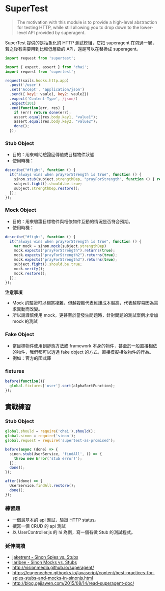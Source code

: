 # SuperTest

> The motivation with this module is to provide a high-level abstraction for testing HTTP, while still allowing you to drop down to the lower-level API provided by superagent.

SuperTest 提供的是抽象化的 HTTP 測試模組，它把 superagent 在包過一層，若之後有需要用到比較低層級的 API，還是可以在替換成 superagent。

```js
import request from 'supertest';
```

```js
import { expect, assert } from 'chai';
import request from 'supertest';

request(sails.hooks.http.app)
  .post('/user')
  .set('Accept', 'application/json')
  .send({ key1: vaule1, key2: vaule2})
  .expect('Content-Type', /json/)
  .expect(201)
  .end(function(err, res) {
    if (err) return done(err);
    assert.equal(res.body.key1, "value1");
    assert.equal(res.body.key2, "value2");
    done();
  });
```

### Stub Object

* 目的：用來輔助驗證回傳值或目標物件狀態
* 使用時機：


```js
describe("#fight", function () {
  it("always wins when prayForStrength is true", function () {
    sinon.stub(subject.strengthDep, "prayForStrength", function () { return true; });
    subject.fight().should.be.true;
    subject.strengthDep.restore();
  });
});
```

### Mock Object

* 目的：用來驗證目標物件與相依物件互動的情況是否符合預期。
* 使用時機：

```js
describe("#fight", function () {
  it("always wins when prayForStrength is true", function () {
    var mock = sinon.mock(subject.strengthDep)
    mock.expects("prayForStrength").returns(true);
    mock.expects("prayForStrength2").returns(true);
    mock.expects("prayForStrength3").returns(true);
    subject.fight().should.be.true;
    mock.verify();
    mock.restore();
  });
});
```

**注意事項**

* Mock 的驗證可以相當複雜，但越複雜代表維護成本越高，代表越容易因為需求異動而改變。
* 所以請謹慎使用 mock，更甚至於當發生問題時，針對問題的測試案例才增加 mock 的測試

### Fake Object

* 當目標物件使用到靜態方法或 framework 本身的物件，甚至於一般直接相依的物件，我們都可以透過 fake object 的方式，直接模擬相依物件的行為。
* 例如：官方的函式庫

### fixtures

```js
before(function(){
  global.fixtures['user'].sort(alphaSortFunction);
});
```

## 實戰練習

### Stub Object

```js
global.should = require('chai').should();
global.sinon = require('sinon');
global.request = require('supertest-as-promised');

before(async (done) => {
  sinon.stub(UserService, 'findAll', () => {
    throw new Error('stub error!');
  });
  done();
});

after((done) => {
  UserService.findAll.restore();
  done();
});
```

### 練習題

* 一個最基本的 api 測試，驗證 HTTP status。
* 撰寫一個 CRUD 的 api 測試
* 以 UserController.js 的 hi 為例，寫一個有做 Stub 的測試程式。

### 延伸閱讀

* [jaketrent - Sinon Spies vs. Stubs](https://jaketrent.com/post/sinon-spies-vs-stubs/)
* [laribee - Sinon Mocks vs. Stubs](https://gist.github.com/laribee/2050358)
* <http://visionmedia.github.io/superagent/>
* <https://eugenechen.gitbooks.io/javascript/content/best-practices-for-spies-stubs-and-mocks-in-sinonjs.html>
* <http://blog.gejiawen.com/2015/08/14/read-superagent-doc/>

<!--
http://blog.gejiawen.com/2015/08/14/read-superagent-doc/

superagent 不認為返回 4xx 和 5xx 的情況是錯誤。比如當請求返回 500 或者 403 之類的狀態碼時，可以通過 res.error 或者 res.status 等屬性來查看。此時並不會有錯誤對像傳遞到回調函數中。當發生網絡錯誤或者解析錯誤時，superagent 才會認為是發生了請求錯誤，此時會傳遞一個錯誤對像 err 作為回調函數的第一個參數。

當產生一個 4xx 或者 5xx 的 http 響應，res.error 提供了一個錯誤信息的對象，你可以通過檢查這個來做某些事情。

http://visionmedia.github.io/superagent/#test-documentation

[API Testing Examples | Getting Started with API Testing](https://www.soapui.org/tutorials.html)

-->